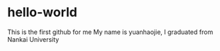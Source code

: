 # hello-world
This is the first github for me
My name is yuanhaojie, I graduated from Nankai University
